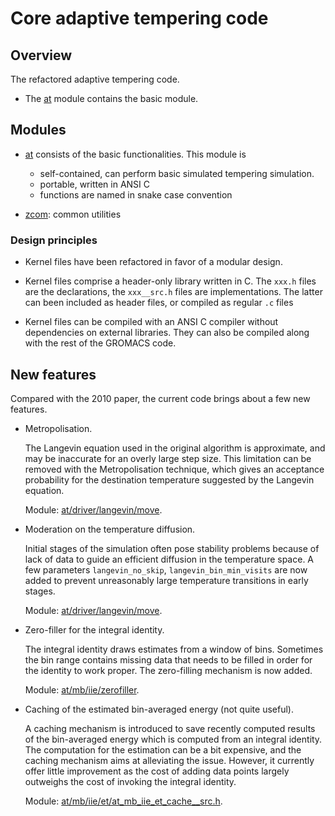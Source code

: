 # Core adaptive tempering code

## Overview

The refactored adaptive tempering code.

* The [at](at) module contains the basic module.

## Modules

* [at](at) consists of the basic functionalities.
  This module is
  * self-contained, can perform basic simulated tempering simulation.
  * portable, written in ANSI C
  * functions are named in snake case convention

* [zcom](zcom): common utilities

### Design principles

* Kernel files have been refactored in favor of a modular design.

* Kernel files comprise a header-only library written in C.
  The `xxx.h` files are the declarations,
  the `xxx__src.h` files are implementations.
  The latter can been included as header files,
  or compiled as regular `.c` files

* Kernel files can be compiled with an ANSI C compiler
  without dependencies on external libraries.
  They can also be compiled along with the rest of the GROMACS
  code.

## New features

Compared with the 2010 paper, the current code brings about
a few new features.

* Metropolisation.

    The Langevin equation used in the original
    algorithm is approximate, and may be inaccurate for an overly
    large step size. This limitation can be removed with the
    Metropolisation technique, which gives an acceptance probability
    for the destination temperature suggested by the Langevin equation.

    Module: [at/driver/langevin/move](at/driver/langevin/move).

* Moderation on the temperature diffusion.

    Initial stages of the
    simulation often pose stability problems because of lack of data to
    guide an efficient diffusion in the temperature space.  A few
    parameters `langevin_no_skip`, `langevin_bin_min_visits`
    are now added to prevent unreasonably large temperature transitions
    in early stages.

    Module: [at/driver/langevin/move](at/driver/langevin/move).

* Zero-filler for the integral identity.

    The integral identity draws estimates from
    a window of bins. Sometimes the bin range contains missing data
    that needs to be filled in order for the identity to work proper.
    The zero-filling mechanism is now added.

    Module: [at/mb/iie/zerofiller](at/mb/iie/zerofiller).

* Caching of the estimated bin-averaged energy (not quite useful).

    A caching mechanism is introduced to save recently computed results
    of the bin-averaged energy which is computed from an integral
    identity. The computation for the estimation can be a bit
    expensive, and the caching mechanism aims at alleviating the issue.
    However, it currently offer little improvement as the cost of
    adding data points largely outweighs the cost of invoking
    the integral identity.

    Module: [at/mb/iie/et/at_mb_iie_et_cache__src.h](at/mb/iie/et/at_mb_iie_et_cache__src.h).
